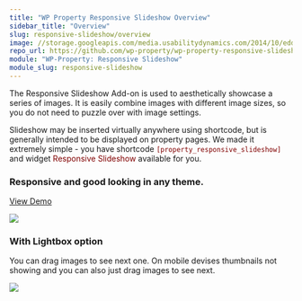 ```yaml
---
title: "WP Property Responsive Slideshow Overview"
sidebar_title: "Overview"
slug: responsive-slideshow/overview
image: //storage.googleapis.com/media.usabilitydynamics.com/2014/10/edd3396b-wpproperty-extension-slideshow-icon-300x300.png
repo_url: https://github.com/wp-property/wp-property-responsive-slideshow
module: "WP-Property: Responsive Slideshow"
module_slug: responsive-slideshow
---
```


The Responsive Slideshow Add-on is used to aesthetically showcase a series of images. It is easily combine images with different image sizes, so you do not need to puzzle over with image settings.

Slideshow may be inserted virtually anywhere using shortcode, but is generally intended to be displayed on property pages. We made it extremely simple - you have shortcode <span style="color: #800000;">`[property_responsive_slideshow]`</span> and widget <span style="color: #800000;">Responsive Slideshow</span> available for you.

### Responsive and good looking in any theme. 

[View Demo](http://denali.ci.usabilitydynamics.com/all-properties/charming-property/)

![](https://storage.googleapis.com/media.usabilitydynamics.com/2016/02/c437ee17-resposiveslideshow.jpg)

### With Lightbox option

You can drag images to see next one. On mobile devises thumbnails not showing and you can also just drag images to see next.

![](https://storage.googleapis.com/media.usabilitydynamics.com/2016/02/357d0a11-lightbox.jpg)
